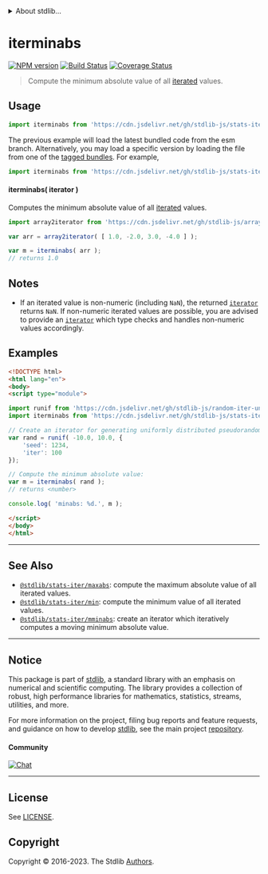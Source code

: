 <!--

@license Apache-2.0

Copyright (c) 2019 The Stdlib Authors.

Licensed under the Apache License, Version 2.0 (the "License");
you may not use this file except in compliance with the License.
You may obtain a copy of the License at

   http://www.apache.org/licenses/LICENSE-2.0

Unless required by applicable law or agreed to in writing, software
distributed under the License is distributed on an "AS IS" BASIS,
WITHOUT WARRANTIES OR CONDITIONS OF ANY KIND, either express or implied.
See the License for the specific language governing permissions and
limitations under the License.

-->


<details>
  <summary>
    About stdlib...
  </summary>
  <p>We believe in a future in which the web is a preferred environment for numerical computation. To help realize this future, we've built stdlib. stdlib is a standard library, with an emphasis on numerical and scientific computation, written in JavaScript (and C) for execution in browsers and in Node.js.</p>
  <p>The library is fully decomposable, being architected in such a way that you can swap out and mix and match APIs and functionality to cater to your exact preferences and use cases.</p>
  <p>When you use stdlib, you can be absolutely certain that you are using the most thorough, rigorous, well-written, studied, documented, tested, measured, and high-quality code out there.</p>
  <p>To join us in bringing numerical computing to the web, get started by checking us out on <a href="https://github.com/stdlib-js/stdlib">GitHub</a>, and please consider <a href="https://opencollective.com/stdlib">financially supporting stdlib</a>. We greatly appreciate your continued support!</p>
</details>

# iterminabs

[![NPM version][npm-image]][npm-url] [![Build Status][test-image]][test-url] [![Coverage Status][coverage-image]][coverage-url] <!-- [![dependencies][dependencies-image]][dependencies-url] -->

> Compute the minimum absolute value of all [iterated][mdn-iterator-protocol] values.

<section class="intro">

</section>

<!-- /.intro -->

<!-- Package usage documentation. -->



<section class="usage">

## Usage

```javascript
import iterminabs from 'https://cdn.jsdelivr.net/gh/stdlib-js/stats-iter-minabs@esm/index.mjs';
```
The previous example will load the latest bundled code from the esm branch. Alternatively, you may load a specific version by loading the file from one of the [tagged bundles](https://github.com/stdlib-js/stats-iter-minabs/tags). For example,

```javascript
import iterminabs from 'https://cdn.jsdelivr.net/gh/stdlib-js/stats-iter-minabs@v0.1.0-esm/index.mjs';
```

#### iterminabs( iterator )

Computes the minimum absolute value of all [iterated][mdn-iterator-protocol] values.

```javascript
import array2iterator from 'https://cdn.jsdelivr.net/gh/stdlib-js/array-to-iterator@esm/index.mjs';

var arr = array2iterator( [ 1.0, -2.0, 3.0, -4.0 ] );

var m = iterminabs( arr );
// returns 1.0
```

</section>

<!-- /.usage -->

<!-- Package usage notes. Make sure to keep an empty line after the `section` element and another before the `/section` close. -->

<section class="notes">

## Notes

-   If an iterated value is non-numeric (including `NaN`), the returned [`iterator`][mdn-iterator-protocol] returns `NaN`. If non-numeric iterated values are possible, you are advised to provide an [`iterator`][mdn-iterator-protocol] which type checks and handles non-numeric values accordingly.

</section>

<!-- /.notes -->

<!-- Package usage examples. -->

<section class="examples">

## Examples

<!-- eslint no-undef: "error" -->

```html
<!DOCTYPE html>
<html lang="en">
<body>
<script type="module">

import runif from 'https://cdn.jsdelivr.net/gh/stdlib-js/random-iter-uniform@esm/index.mjs';
import iterminabs from 'https://cdn.jsdelivr.net/gh/stdlib-js/stats-iter-minabs@esm/index.mjs';

// Create an iterator for generating uniformly distributed pseudorandom numbers:
var rand = runif( -10.0, 10.0, {
    'seed': 1234,
    'iter': 100
});

// Compute the minimum absolute value:
var m = iterminabs( rand );
// returns <number>

console.log( 'minabs: %d.', m );

</script>
</body>
</html>
```

</section>

<!-- /.examples -->

<!-- Section to include cited references. If references are included, add a horizontal rule *before* the section. Make sure to keep an empty line after the `section` element and another before the `/section` close. -->

<section class="references">

</section>

<!-- /.references -->

<!-- Section for related `stdlib` packages. Do not manually edit this section, as it is automatically populated. -->

<section class="related">

* * *

## See Also

-   <span class="package-name">[`@stdlib/stats-iter/maxabs`][@stdlib/stats/iter/maxabs]</span><span class="delimiter">: </span><span class="description">compute the maximum absolute value of all iterated values.</span>
-   <span class="package-name">[`@stdlib/stats-iter/min`][@stdlib/stats/iter/min]</span><span class="delimiter">: </span><span class="description">compute the minimum value of all iterated values.</span>
-   <span class="package-name">[`@stdlib/stats-iter/mminabs`][@stdlib/stats/iter/mminabs]</span><span class="delimiter">: </span><span class="description">create an iterator which iteratively computes a moving minimum absolute value.</span>

</section>

<!-- /.related -->

<!-- Section for all links. Make sure to keep an empty line after the `section` element and another before the `/section` close. -->


<section class="main-repo" >

* * *

## Notice

This package is part of [stdlib][stdlib], a standard library with an emphasis on numerical and scientific computing. The library provides a collection of robust, high performance libraries for mathematics, statistics, streams, utilities, and more.

For more information on the project, filing bug reports and feature requests, and guidance on how to develop [stdlib][stdlib], see the main project [repository][stdlib].

#### Community

[![Chat][chat-image]][chat-url]

---

## License

See [LICENSE][stdlib-license].


## Copyright

Copyright &copy; 2016-2023. The Stdlib [Authors][stdlib-authors].

</section>

<!-- /.stdlib -->

<!-- Section for all links. Make sure to keep an empty line after the `section` element and another before the `/section` close. -->

<section class="links">

[npm-image]: http://img.shields.io/npm/v/@stdlib/stats-iter-minabs.svg
[npm-url]: https://npmjs.org/package/@stdlib/stats-iter-minabs

[test-image]: https://github.com/stdlib-js/stats-iter-minabs/actions/workflows/test.yml/badge.svg?branch=v0.1.0
[test-url]: https://github.com/stdlib-js/stats-iter-minabs/actions/workflows/test.yml?query=branch:v0.1.0

[coverage-image]: https://img.shields.io/codecov/c/github/stdlib-js/stats-iter-minabs/main.svg
[coverage-url]: https://codecov.io/github/stdlib-js/stats-iter-minabs?branch=main

<!--

[dependencies-image]: https://img.shields.io/david/stdlib-js/stats-iter-minabs.svg
[dependencies-url]: https://david-dm.org/stdlib-js/stats-iter-minabs/main

-->

[chat-image]: https://img.shields.io/gitter/room/stdlib-js/stdlib.svg
[chat-url]: https://app.gitter.im/#/room/#stdlib-js_stdlib:gitter.im

[stdlib]: https://github.com/stdlib-js/stdlib

[stdlib-authors]: https://github.com/stdlib-js/stdlib/graphs/contributors

[umd]: https://github.com/umdjs/umd
[es-module]: https://developer.mozilla.org/en-US/docs/Web/JavaScript/Guide/Modules

[deno-url]: https://github.com/stdlib-js/stats-iter-minabs/tree/deno
[umd-url]: https://github.com/stdlib-js/stats-iter-minabs/tree/umd
[esm-url]: https://github.com/stdlib-js/stats-iter-minabs/tree/esm
[branches-url]: https://github.com/stdlib-js/stats-iter-minabs/blob/main/branches.md

[stdlib-license]: https://raw.githubusercontent.com/stdlib-js/stats-iter-minabs/main/LICENSE

[mdn-iterator-protocol]: https://developer.mozilla.org/en-US/docs/Web/JavaScript/Reference/Iteration_protocols#The_iterator_protocol

<!-- <related-links> -->

[@stdlib/stats/iter/maxabs]: https://github.com/stdlib-js/stats-iter-maxabs/tree/esm

[@stdlib/stats/iter/min]: https://github.com/stdlib-js/stats-iter-min/tree/esm

[@stdlib/stats/iter/mminabs]: https://github.com/stdlib-js/stats-iter-mminabs/tree/esm

<!-- </related-links> -->

</section>

<!-- /.links -->
